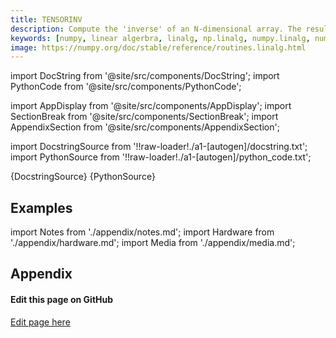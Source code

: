 ```yaml
---
title: TENSORINV
description: Compute the 'inverse' of an N-dimensional array. The result is an inverse for `a` relative to the tensordot operation ``tensordot(a, b, ind)``, i. e., up to floating-point accuracy, ``tensordot(tensorinv(a), a, ind)`` is the "identity" tensor for the tensordot operation.
keywords: [numpy, linear algerbra, linalg, np.linalg, numpy.linalg, numpy.linalg.tensorinv]
image: https://numpy.org/doc/stable/reference/routines.linalg.html
---
```


[//]: # (Custom component imports)

import DocString from '@site/src/components/DocString';
import PythonCode from '@site/src/components/PythonCode';

import AppDisplay from '@site/src/components/AppDisplay';
import SectionBreak from '@site/src/components/SectionBreak';
import AppendixSection from '@site/src/components/AppendixSection';

[//]: # (Docstring)

import DocstringSource from '!!raw-loader!./a1-[autogen]/docstring.txt';
import PythonSource from '!!raw-loader!./a1-[autogen]/python_code.txt';


<DocString>{DocstringSource}</DocString>
<PythonCode GLink='NUMPY/linalg/TENSORINV/TENSORINV.py'>{PythonSource}</PythonCode>


<SectionBreak />

    

[//]: # (Examples)

## Examples

<AppDisplay 
  GLink='NUMPY/linalg/TENSORINV'
  nodeLabel='TENSORINV'>
</AppDisplay>

<SectionBreak />

    

[//]: # (Appendix)

import Notes from './appendix/notes.md';
import Hardware from './appendix/hardware.md';
import Media from './appendix/media.md';

## Appendix

<AppendixSection index={0} folderPath='nodes/NUMPY/linalg/TENSORINV/appendix/'><Notes /></AppendixSection>
<AppendixSection index={1} folderPath='nodes/NUMPY/linalg/TENSORINV/appendix/'><Hardware /></AppendixSection>
<AppendixSection index={2} folderPath='nodes/NUMPY/linalg/TENSORINV/appendix/'><Media /></AppendixSection>

<SectionBreak />

[//]: # (Edit page on GitHub)

#### Edit this page on GitHub

[Edit page here](https://github.com/flojoy-ai/docs/tree/main/docs/nodes/NUMPY/LINALG/TENSORINV)



